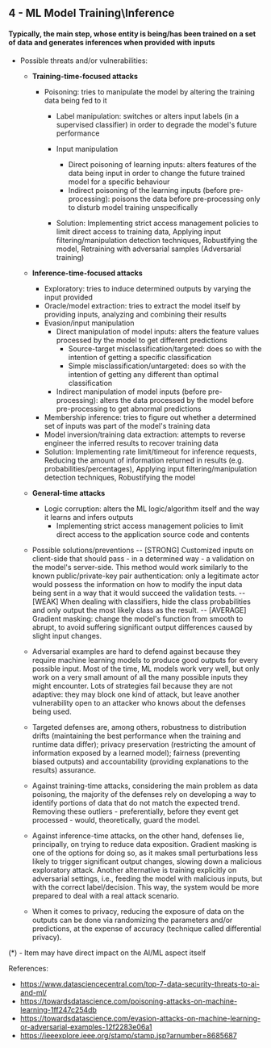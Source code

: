 ## 4 - ML Model Training\Inference
#### Typically, the main step, whose entity is being/has been trained on a set of data and generates inferences when provided with inputs

- Possible threats and/or vulnerabilities:

	- **Training-time-focused attacks**
		- Poisoning: tries to manipulate the model by altering the training data being fed to it
			- Label manipulation: switches or alters input labels (in a supervised classifier) in order to degrade the model's future performance
			
			- Input manipulation
				- Direct poisoning of learning inputs: alters features of the data being input in order to change the future trained model for a specific behaviour
				- Indirect poisoning of the learning inputs (before pre-processing): poisons the data before pre-processing only to disturb model training unspecifically
			- Solution: Implementing strict access management policies to limit direct access to training data, Applying input filtering/manipulation detection techniques, Robustifying the model, Retraining with adversarial samples (Adversarial training)

	- **Inference-time-focused attacks**
		- Exploratory: tries to induce determined outputs by varying the input provided
		- Oracle/model extraction: tries to extract the model itself by providing inputs, analyzing and combining their results
		- Evasion/input manipulation
			- Direct manipulation of model inputs: alters the feature values processed by the model to get different predictions
				- Source-target misclassification/targeted: does so with the intention of getting a specific classification
				- Simple misclassification/untargeted: does so with the intention of getting any different than optimal classification
			- Indirect manipulation of model inputs (before pre-processing): alters the data processed by the model before pre-processing to get abnormal predictions
		- Membership inference: tries to figure out whether a determined set of inputs was part of the model's training data
		- Model inversion/training data extraction: attempts to reverse engineer the inferred results to recover training data
		- Solution: Implementing rate limit/timeout for inference requests, Reducing the amount of information returned in results (e.g. probabilities/percentages), Applying input filtering/manipulation detection techniques, Robustifying the model

	- **General-time attacks**
		- Logic corruption: alters the ML logic/algorithm itself and the way it learns and infers outputs
			- Implementing strict access management policies to limit direct access to the application source code and contents

	- Possible solutions/preventions
	-- [STRONG] Customized inputs on client-side that should pass - in a determined way - a validation on the model's server-side. This method would work similarly to the known public/private-key pair authentication: only a legitimate actor would possess the information on how to modify the input data being sent in a way that it would succeed the validation tests.
	-- [WEAK] When dealing with classifiers, hide the class probabilities and only output the most likely class as the result.
	-- [AVERAGE] Gradient masking: change the model's function from smooth to abrupt, to avoid suffering significant output differences caused by slight input changes.
	
	- Adversarial examples are hard to defend against because they require machine learning models to produce good outputs for every possible input. Most of the time, ML models work very well, but only work on a very small amount of all the many possible inputs they might encounter. Lots of strategies fail because they are not adaptive: they may block one kind of attack, but leave another vulnerability open to an attacker who knows about the defenses being used.
	- Targeted defenses are, among others, robustness to distribution drifts (maintaining the best performance when the training and runtime data differ); privacy preservation (restricting the amount of information exposed by a learned model); fairness (preventing biased outputs) and accountability (providing explanations to the results) assurance.
	- Against training-time attacks, considering the main problem as data poisoning, the majority of the defenses rely on developing a way to identify portions of data that do not match the expected trend. Removing these outliers - preferentially, before they event get processed - would, theoretically, guard the model.
	- Against inference-time attacks, on the other hand, defenses lie, principally, on trying to reduce data exposition. Gradient masking is one of the options for doing so, as it makes small perturbations less likely to trigger significant output changes, slowing down a malicious exploratory attack. Another alternative is training explicitly on adversarial settings, i.e., feeding the model with malicious inputs, but with the correct label/decision. This way, the system would be more prepared to deal with a real attack scenario.
	- When it comes to privacy, reducing the exposure of data on the outputs can be done via randomizing the parameters and/or predictions, at the expense of accuracy (technique called differential privacy).

(\*) - Item may have direct impact on the AI/ML aspect itself

References:

- https://www.datasciencecentral.com/top-7-data-security-threats-to-ai-and-ml/
- https://towardsdatascience.com/poisoning-attacks-on-machine-learning-1ff247c254db
- https://towardsdatascience.com/evasion-attacks-on-machine-learning-or-adversarial-examples-12f2283e06a1
- https://ieeexplore.ieee.org/stamp/stamp.jsp?arnumber=8685687
